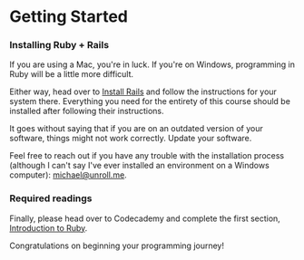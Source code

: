 # Getting Started

### Installing Ruby + Rails

If you are using a Mac, you're in luck. If you're on Windows, programming in Ruby will be a little more difficult.

Either way, head over to [Install Rails](http://installrails.com/) and follow the instructions for your system there. Everything you need for the entirety of this course should be installed after following their instructions.

It goes without saying that if you are on an outdated version of your software, things might not work correctly. Update your software.

Feel free to reach out if you have any trouble with the installation process (although I can't say I've ever installed an environment on a Windows computer): michael@unroll.me.

### Required readings

Finally, please head over to Codecademy and complete the first section, [Introduction to Ruby](http://www.codecademy.com/courses/ruby-beginner-en-d1Ylq/0/1).

Congratulations on beginning your programming journey!

